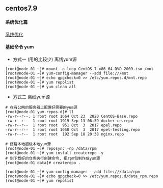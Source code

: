 ## centos7.9

#### 系统优化篇
[系统优化](https://github.com/xusxlinux/Document/blob/master/kubernetes/01-%E7%8E%AF%E5%A2%83%E5%87%86%E5%A4%87.md)

#### 基础命令 yum
- 方式一 (用的比较少) 离线yum源
``` shell
[root@node-01 ~]# mount -o loop CentOS-7-x86_64-DVD-2009.iso /mnt
[root@node-01 ~]# yum-config-manager --add file:///mnt
[root@node-01 ~]# echo gpgcheck=0 >> /etc/yum.repos.d/mnt.repo
[root@node-01 ~]# yum repolist
[root@node-01 ~]# yum clean all
```
- 方式二  离线yum源
``` shell
# 在有公网的服务器上配置好需要的yum源
[root@node-01 yum.repos.d]# ll
-rw-r--r--. 1 root root 1664 Oct 23  2020 CentOS-Base.repo
-rw-r--r--  1 root root 1919 Sep 13 06:59 docker-ce.repo
-rw-r--r--  1 root root  951 Oct  3  2017 epel.repo
-rw-r--r--  1 root root 1050 Oct  3  2017 epel-testing.repo
-rw-r--r--  1 root root  192 Sep 18 20:38 nginx.repo

# 搭建本地超级本地yum源
[root@node-01 ~]# reposync -np /data/rpm
[root@node-01 ~]# yum install createrepo -y
# 到下载好的仓库执行创建命令, 把rpm包制作成yum源
[root@node-01 data]# createrepo .

[root@node-01 ~]# yum-config-manager --add file:///data/rpm
[root@node-01 ~]# echo gpgcheck=0 >> /etc/yum.repos.d/data_rpm.repo
[root@node-01 ~]# yum repolist
```
